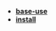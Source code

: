 * [**base-use**](/Code%20Language/frontend/前端三剑客/CSS/Less/base-use/README)  
* [**install**](/Code%20Language/frontend/前端三剑客/CSS/Less/install/README)  
